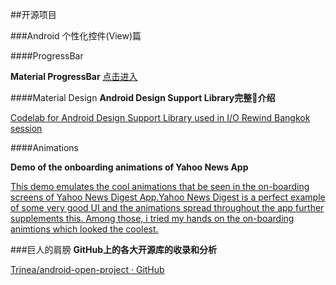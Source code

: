 ##开源项目

###Android 个性化控件(View)篇


####ProgressBar

**Material ProgressBar**
[点击进入](http://www.jianshu.com/p/9d329bf2cc44)


####Material Design
**Android Design Support Library完整介绍**

[Codelab for Android Design Support Library used in I/O Rewind Bangkok session](http://inthecheesefactory.com/blog/android-design-support-library-codelab)

####Animations 

**Demo of the onboarding animations of Yahoo News App**

[This demo emulates the cool animations that be seen in the on-boarding screens of Yahoo News Digest App.Yahoo News Digest is a perfect example of some very good UI and the animations spread throughout the app further supplements this. Among those, i tried my hands on the on-boarding animtions which looked the coolest.](https://github.com/rahulrj/YahooNewsOnboarding)

###巨人的肩膀
**GitHub上的各大开源库的收录和分析**

[Trinea/android-open-project · GitHub](https://github.com/Trinea/android-open-project)


